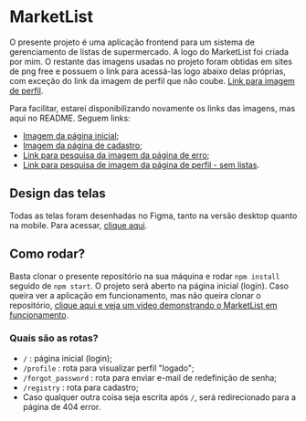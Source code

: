 # MarketList

O presente projeto é uma aplicação frontend para um sistema de gerenciamento de listas de supermercado. A logo do MarketList foi criada por mim. O restante das imagens usadas no projeto foram obtidas em sites de png free e possuem o link para acessá-las logo abaixo delas próprias, com exceção do link da imagem de perfil que não coube. [Link para imagem de perfil](https://www.freeiconspng.com/img/898).

Para facilitar, estarei disponibilizando novamente os links das imagens, mas aqui no README. Seguem links:
* [Imagem da página inicial](https://pt.pngtree.com/freepng/happy-enjoy-supermarket-cart_3954334.html);
* [Imagem da página de cadastro](https://pt.pngtree.com/freepng/shopping-cart-mobile-shopping_5407927.html);
* [Link para pesquisa da imagem da página de erro](https://www.flaticon.com/br/stickers-gratis/vazio);
* [Link para pesquisa de imagem da página de perfil - sem listas](https://www.flaticon.com/br/icones-gratis/carrinho-vazio).

## Design das telas

Todas as telas foram desenhadas no Figma, tanto na versão desktop quanto na mobile. Para acessar, [clique aqui](https://www.figma.com/design/k8uOJG8kTRF76xkt4cGcGw/MarketList?node-id=0-1&node-type=CANVAS&t=WNvJPoIQlL4jpvkD-0).

## Como rodar?

Basta clonar o presente repositório na sua máquina e rodar ```npm install``` seguido de ```npm start```. O projeto será aberto na página inicial (login).
Caso queira ver a aplicação em funcionamento, mas não queira clonar o repositório, [clique aqui e veja um vídeo demonstrando o MarketList em funcionamento](https://www.linkedin.com/posts/natalia-weise_h%C3%A1-alguns-dias-atr%C3%A1s-me-desafiei-com-um-activity-7233891570050101248-K8Md?utm_source=share&utm_medium=member_desktop).

### Quais são as rotas?

* ```/``` : página inicial (login);
* ```/profile``` : rota para visualizar perfil "logado";
* ```/forgot_password``` : rota para enviar e-mail de redefinição de senha;
* ```/registry``` : rota para cadastro;
* Caso qualquer outra coisa seja escrita após ```/```, será redirecionado para a página de 404 error.
